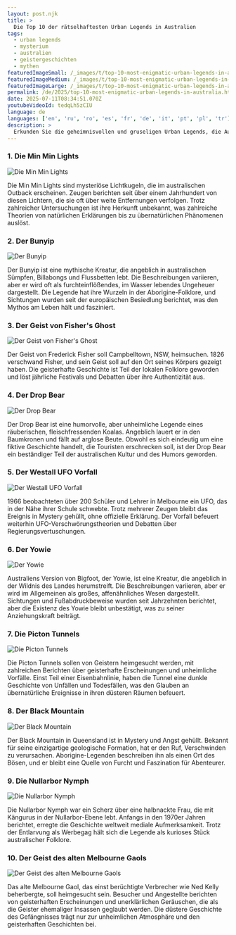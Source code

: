 ```yaml
---
layout: post.njk
title: >
  Die Top 10 der rätselhaftesten Urban Legends in Australien
tags:
  - urban legends
  - mysterium
  - australien
  - geistergeschichten
  - mythen
featuredImageSmall: /_images/t/top-10-most-enigmatic-urban-legends-in-australia-cover-de-small.webp
featuredImageMedium: /_images/t/top-10-most-enigmatic-urban-legends-in-australia-cover-de-medium.webp
featuredImageLarge: /_images/t/top-10-most-enigmatic-urban-legends-in-australia-cover-de-large.webp
permalink: /de/2025/top-10-most-enigmatic-urban-legends-in-australia.html
date: 2025-07-11T08:34:51.070Z
youtubeVideoId: tedqLh5zCIU
language: de
languages: ['en', 'ru', 'ro', 'es', 'fr', 'de', 'it', 'pt', 'pl', 'tr']
description: >
  Erkunden Sie die geheimnisvollen und gruseligen Urban Legends, die Australien seit Generationen faszinieren. Diese Geschichten reichen von unheimlichen Geistergeschichten bis zu seltsamen Kreaturen, die im Schatten lauern. Entdecken Sie die Geheimnisse und entscheiden Sie selbst, ob diese Legenden nur Fiktion sind oder einen Hauch von Wahrheit haben.
---
```


### 1. Die Min Min Lights

![Die Min Min Lights](/_images/8/856de8c454c7052f8cc228f385b6e25f-medium.webp)

Die Min Min Lights sind mysteriöse Lichtkugeln, die im australischen Outback erscheinen. Zeugen berichten seit über einem Jahrhundert von diesen Lichtern, die sie oft über weite Entfernungen verfolgen. Trotz zahlreicher Untersuchungen ist ihre Herkunft unbekannt, was zahlreiche Theorien von natürlichen Erklärungen bis zu übernatürlichen Phänomenen auslöst.

### 2. Der Bunyip

![Der Bunyip](/_images/c/c18eaeea055dbdbb486cb24b07ae99f0-medium.webp)

Der Bunyip ist eine mythische Kreatur, die angeblich in australischen Sümpfen, Billabongs und Flussbetten lebt. Die Beschreibungen variieren, aber er wird oft als furchteinflößendes, im Wasser lebendes Ungeheuer dargestellt. Die Legende hat ihre Wurzeln in der Aborigine-Folklore, und Sichtungen wurden seit der europäischen Besiedlung berichtet, was den Mythos am Leben hält und fasziniert.

### 3. Der Geist von Fisher's Ghost

![Der Geist von Fisher's Ghost](/_images/e/e7c9c31f203023b37265cef8dafdeb41-medium.webp)

Der Geist von Frederick Fisher soll Campbelltown, NSW, heimsuchen. 1826 verschwand Fisher, und sein Geist soll auf den Ort seines Körpers gezeigt haben. Die geisterhafte Geschichte ist Teil der lokalen Folklore geworden und löst jährliche Festivals und Debatten über ihre Authentizität aus.

### 4. Der Drop Bear

![Der Drop Bear](/_images/e/ecbdcecace6b90b9bf02caf5998158b0-medium.webp)

Der Drop Bear ist eine humorvolle, aber unheimliche Legende eines räuberischen, fleischfressenden Koalas. Angeblich lauert er in den Baumkronen und fällt auf arglose Beute. Obwohl es sich eindeutig um eine fiktive Geschichte handelt, die Touristen erschrecken soll, ist der Drop Bear ein beständiger Teil der australischen Kultur und des Humors geworden.

### 5. Der Westall UFO Vorfall

![Der Westall UFO Vorfall](/_images/9/9c3445356129eac8bf67df6af22a8523-medium.webp)

1966 beobachteten über 200 Schüler und Lehrer in Melbourne ein UFO, das in der Nähe ihrer Schule schwebte. Trotz mehrerer Zeugen bleibt das Ereignis in Mystery gehüllt, ohne offizielle Erklärung. Der Vorfall befeuert weiterhin UFO-Verschwörungstheorien und Debatten über Regierungsvertuschungen.

### 6. Der Yowie

![Der Yowie](/_images/9/9f8c3bae5d69d76fb84164ad1108d683-medium.webp)

Australiens Version von Bigfoot, der Yowie, ist eine Kreatur, die angeblich in der Wildnis des Landes herumstreift. Die Beschreibungen variieren, aber er wird im Allgemeinen als großes, affenähnliches Wesen dargestellt. Sichtungen und Fußabdruckbeweise wurden seit Jahrzehnten berichtet, aber die Existenz des Yowie bleibt unbestätigt, was zu seiner Anziehungskraft beiträgt.

### 7. Die Picton Tunnels

![Die Picton Tunnels](/_images/b/b7bee2858dbcc4dd7c794e74ce042df6-medium.webp)

Die Picton Tunnels sollen von Geistern heimgesucht werden, mit zahlreichen Berichten über geisterhafte Erscheinungen und unheimliche Vorfälle. Einst Teil einer Eisenbahnlinie, haben die Tunnel eine dunkle Geschichte von Unfällen und Todesfällen, was den Glauben an übernatürliche Ereignisse in ihren düsteren Räumen befeuert.

### 8. Der Black Mountain

![Der Black Mountain](/_images/e/e24d718685ec334869e80fc645b81e0e-medium.webp)

Der Black Mountain in Queensland ist in Mystery und Angst gehüllt. Bekannt für seine einzigartige geologische Formation, hat er den Ruf, Verschwinden zu verursachen. Aborigine-Legenden beschreiben ihn als einen Ort des Bösen, und er bleibt eine Quelle von Furcht und Faszination für Abenteurer.

### 9. Die Nullarbor Nymph

![Die Nullarbor Nymph](/_images/c/c8aa498d16188ac98702721ff882c1dd-medium.webp)

Die Nullarbor Nymph war ein Scherz über eine halbnackte Frau, die mit Kängurus in der Nullarbor-Ebene lebt. Anfangs in den 1970er Jahren berichtet, erregte die Geschichte weltweit mediale Aufmerksamkeit. Trotz der Entlarvung als Werbegag hält sich die Legende als kurioses Stück australischer Folklore.

### 10. Der Geist des alten Melbourne Gaols

![Der Geist des alten Melbourne Gaols](/_images/a/a2ae78dc29ec5e3a01bf0b360af89aeb-medium.webp)

Das alte Melbourne Gaol, das einst berüchtigte Verbrecher wie Ned Kelly beherbergte, soll heimgesucht sein. Besucher und Angestellte berichten von geisterhaften Erscheinungen und unerklärlichen Geräuschen, die als die Geister ehemaliger Insassen geglaubt werden. Die düstere Geschichte des Gefängnisses trägt nur zur unheimlichen Atmosphäre und den geisterhaften Geschichten bei.

